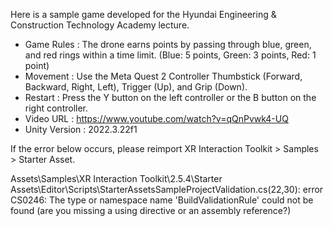 Here is a sample game developed for the Hyundai Engineering & Construction Technology Academy lecture.

- Game Rules : The drone earns points by passing through blue, green, and red rings within a time limit. (Blue: 5 points, Green: 3 points, Red: 1 point)
- Movement : Use the Meta Quest 2 Controller Thumbstick (Forward, Backward, Right, Left), Trigger (Up), and Grip (Down).
- Restart : Press the Y button on the left controller or the B button on the right controller.
- Video URL : https://www.youtube.com/watch?v=qQnPvwk4-UQ
- Unity Version : 2022.3.22f1

If the error below occurs, please reimport XR Interaction Toolkit > Samples > Starter Asset.

Assets\Samples\XR Interaction Toolkit\2.5.4\Starter Assets\Editor\Scripts\StarterAssetsSampleProjectValidation.cs(22,30): error CS0246: The type or namespace name 'BuildValidationRule' could not be found (are you missing a using directive or an assembly reference?)

